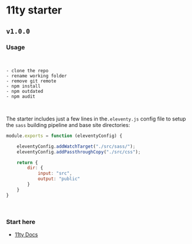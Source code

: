 # 11ty starter  
## `v1.0.0`

### Usage
<br/>

``` 
- clone the repo
- rename working folder
- remove git remote
- npm install
- npm outdated
- npm audit
```
<br/>

The starter includes just a few lines in the`.eleventy.js` config file to setup the `sass` building pipeline and base site directories:

```js
module.exports = function (eleventyConfig) {

    eleventyConfig.addWatchTarget("./src/sass/");
    eleventyConfig.addPassthroughCopy("./src/css");

    return {
        dir: {
            input: "src",
            output: "public"
        }
    }
}
``` 
<br/>

### Start here
- [11ty Docs](https://www.11ty.dev/docs/)